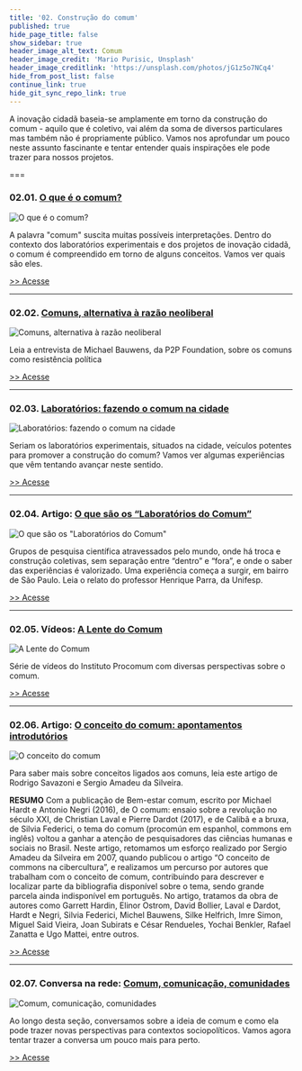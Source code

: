 ```yaml
---
title: '02. Construção do comum'
published: true
hide_page_title: false
show_sidebar: true
header_image_alt_text: Comum
header_image_credit: 'Mario Purisic, Unsplash'
header_image_creditlink: 'https://unsplash.com/photos/jG1z5o7NCq4'
hide_from_post_list: false
continue_link: true
hide_git_sync_repo_link: true
---
```


A inovação cidadã baseia-se amplamente em torno da construção do comum - aquilo que é coletivo, vai além da soma de diversos particulares mas também não é propriamente público. Vamos nos aprofundar um pouco neste assunto fascinante e tentar entender quais inspirações ele pode trazer para nossos projetos.

===

### 02.01. [O que é o comum?](o-que-e)

![O que é o comum?](https://cursos.tropixel.org/images/2/c/d/0/3/2cd032daa18ce3aef9bd8dd5164c7dd4d433cfb8-rita-vicari-m6rcv8k0rtm-unsplash.jpeg)

A palavra "comum" suscita muitas possíveis interpretações. Dentro do contexto dos laboratórios experimentais e dos projetos de inovação cidadã, o comum é compreendido em torno de alguns conceitos. Vamos ver quais são eles.

[>> Acesse](o-que-e)

---

### 02.02. [Comuns, alternativa à razão neoliberal](alternativa-razao-neoliberal)

![Comuns, alternativa à razão neoliberal](https://wiki.p2pfoundation.net/images/Michel_Bauwens02.jpg)

Leia a entrevista de Michael Bauwens, da P2P Foundation, sobre os comuns como resistência política

[>> Acesse](alternativa-razao-neoliberal)
  
---

### 02.03. [Laboratórios: fazendo o comum na cidade](comum-na-cidade)

![Laboratórios: fazendo o comum na cidade](https://cursos.tropixel.org/images/e/4/2/5/a/e425ab9e3a353f0f258ed20a2506148b6bd01b63-lucas-silva-pinheiro-santos-qiungvx0sx0-unsplash.jpeg)

Seriam os laboratórios experimentais, situados na cidade, veículos potentes para promover a construção do comum? Vamos ver algumas experiências que vêm tentando avançar neste sentido.

[>> Acesse](comum-na-cidade)

---
  
### 02.04. Artigo: [O que são os “Laboratórios do Comum”](laboratorios-do-comum)

![O que são os "Laboratórios do Comum"](https://cursos.tropixel.org/images/6/d/2/a/1/6d2a1111d11eb3cc253bba3194a869c7349328d5-james-marcom-xs-rbpxytgu-unsplash.jpeg)

Grupos de pesquisa científica atravessados pelo mundo, onde há troca e construção coletivas, sem separação entre “dentro” e “fora”, e onde o saber das experiências é valorizado. Uma experiência começa a surgir, em bairro de São Paulo. Leia o relato do professor Henrique Parra, da Unifesp.

[>> Acesse](laboratorios-do-comum)

---

###  02.05. Vídeos: [A Lente do Comum](lente-do-comum)

![A Lente do Comum](https://cursos.tropixel.org/images/8/3/b/d/8/83bd897bec4f045ec07fbbff805c584e6a8981c7-4402446119015241801545665482100023300718592n-1.jpeg)
 
Série de vídeos do Instituto Procomum com diversas perspectivas sobre o comum.

[>> Acesse](lente-do-comum)
   
---

### 02.06. Artigo: [O conceito do comum: apontamentos introdutórios](conceito-do-comum)

![O conceito do comum](https://cursos.tropixel.org/images/1/e/8/2/5/1e825028011b0910248a485efa74f5c200c6ae57-tiago-aleixo-flns7c0mq5g-unsplash.jpeg)

Para saber mais sobre conceitos ligados aos comuns, leia este artigo de Rodrigo Savazoni e Sergio Amadeu da Silveira.

**RESUMO** Com a publicação de Bem-estar comum, escrito por Michael Hardt e Antonio Negri (2016), de O comum: ensaio sobre a revolução no século XXI, de Christian Laval e Pierre Dardot (2017), e de Calibã e a bruxa, de Silvia Federici, o tema do comum (procomún em espanhol, commons em inglês) voltou a ganhar a atenção de pesquisadores das ciências humanas e sociais no Brasil. Neste artigo, retomamos um esforço realizado por Sergio Amadeu da Silveira em 2007, quando publicou o artigo “O conceito de commons na cibercultura”, e realizamos um percurso por autores que trabalham com o conceito de comum, contribuindo para descrever e localizar parte da bibliografia disponível sobre o tema, sendo grande parcela ainda indisponível em português. No artigo, tratamos da obra de autores como Garrett Hardin, Elinor Ostrom, David Bollier, Laval e Dardot, Hardt e Negri, Silvia Federici, Michel Bauwens, Silke Helfrich, Imre Simon, Miguel Said Vieira, Joan Subirats e César Rendueles, Yochai Benkler, Rafael Zanatta e Ugo Mattei, entre outros.

[>> Acesse](conceito-do-comum)

---

### 02.07. Conversa na rede: [Comum, comunicação, comunidades](comunidades)

![Comum, comunicação, comunidades](https://cursos.tropixel.org/images/c/0/d/2/6/c0d2627d9ab7f9a6648b9c70f8b56cbe5ab8a833-hillary-ungson-tdpsx7xacko-unsplash.jpeg)

Ao longo desta seção, conversamos sobre a ideia de comum e como ela pode trazer novas perspectivas para contextos sociopolíticos. Vamos agora tentar trazer a conversa um pouco mais para perto.

[>> Acesse](comunidades)